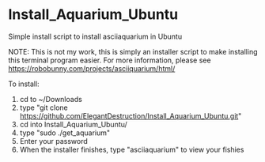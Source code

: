 # Install_Aquarium_Ubuntu
Simple install script to install asciiaquarium in Ubuntu

NOTE: This is not my work, this is simply an installer script to make installing this terminal program easier. 
For more information, please see https://robobunny.com/projects/asciiquarium/html/

To install:
1) cd to ~/Downloads
2) type "git clone https://github.com/ElegantDestruction/Install_Aquarium_Ubuntu.git"
3) cd into Install_Aquarium_Ubuntu/
3) type "sudo ./get_aquarium"
4) Enter your password
5) When the installer finishes, type "asciiaquarium" to view your fishies
